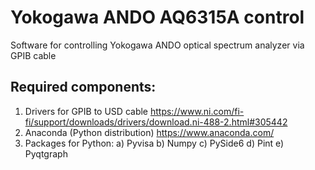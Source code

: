 # Yokogawa ANDO AQ6315A control
Software for controlling Yokogawa ANDO optical spectrum analyzer via GPIB cable


## Required components:
1. Drivers for GPIB to USD cable https://www.ni.com/fi-fi/support/downloads/drivers/download.ni-488-2.html#305442
2. Anaconda (Python distribution) https://www.anaconda.com/
3. Packages for Python:
    a) Pyvisa
    b) Numpy
    c) PySide6
    d) Pint
    e) Pyqtgraph


